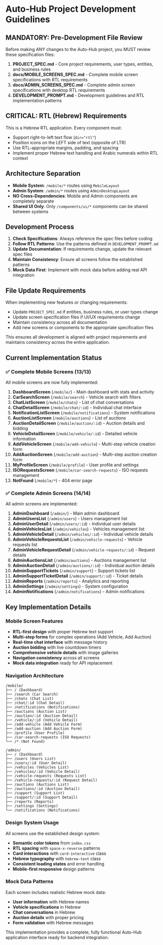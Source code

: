 # Auto-Hub Project Development Guidelines

## MANDATORY: Pre-Development File Review
Before making ANY changes to the Auto-Hub project, you MUST review these specification files:

1. **PROJECT_SPEC.md** - Core project requirements, user types, entities, and business rules
2. **docs/MOBILE_SCREENS_SPEC.md** - Complete mobile screen specifications with RTL requirements
3. **docs/ADMIN_SCREENS_SPEC.md** - Complete admin screen specifications with desktop RTL requirements  
4. **DEVELOPMENT_PROMPT.md** - Development guidelines and RTL implementation patterns

## CRITICAL: RTL (Hebrew) Requirements
This is a Hebrew RTL application. Every component must:
- Support right-to-left text flow (`dir="rtl"`)
- Position icons on the LEFT side of text (opposite of LTR)
- Use RTL-appropriate margins, padding, and spacing
- Implement proper Hebrew text handling and Arabic numerals within RTL context

## Architecture Separation
- **Mobile System**: `/mobile/*` routes using `MobileLayout`
- **Admin System**: `/admin/*` routes using `AdminDesktopLayout`  
- **NO Cross-Dependencies**: Mobile and Admin components are completely separate
- **Shared UI Only**: Only `/components/ui/*` components can be shared between systems

## Development Process
1. **Check Specifications**: Always reference the spec files before coding
2. **Follow RTL Patterns**: Use the patterns defined in `DEVELOPMENT_PROMPT.md`
3. **Update Documentation**: If requirements change, update the relevant spec files
4. **Maintain Consistency**: Ensure all screens follow the established patterns
5. **Mock Data First**: Implement with mock data before adding real API integration

## File Update Requirements
When implementing new features or changing requirements:
- Update `PROJECT_SPEC.md` if entities, business rules, or user types change
- Update screen specification files if UI/UX requirements change  
- Maintain consistency across all documentation
- Add new screens or components to the appropriate specification files

This ensures all development is aligned with project requirements and maintains consistency across the entire application.

## Current Implementation Status

### ✅ **Complete Mobile Screens (13/13)**
All mobile screens are now fully implemented:

1. **DashboardScreen** (`/mobile/`) - Main dashboard with stats and activity
2. **CarSearchScreen** (`/mobile/search`) - Vehicle search with filters
3. **ChatListScreen** (`/mobile/chats`) - List of chat conversations
4. **ChatDetailScreen** (`/mobile/chat/:id`) - Individual chat interface
5. **NotificationListScreen** (`/mobile/notifications`) - System notifications
6. **AuctionListScreen** (`/mobile/auctions`) - List of auctions
7. **AuctionDetailScreen** (`/mobile/auction/:id`) - Auction details and bidding
8. **VehicleDetailScreen** (`/mobile/vehicle/:id`) - Detailed vehicle information
9. **AddVehicleScreen** (`/mobile/add-vehicle`) - Multi-step vehicle creation form
10. **AddAuctionScreen** (`/mobile/add-auction`) - Multi-step auction creation form
11. **MyProfileScreen** (`/mobile/profile`) - User profile and settings
12. **ISORequestsScreen** (`/mobile/car-search-requests`) - ISO requests management
13. **NotFound** (`/mobile/*`) - 404 error page

### ✅ **Complete Admin Screens (14/14)**
All admin screens are implemented:

1. **AdminDashboard** (`/admin/`) - Main admin dashboard
2. **AdminUsersList** (`/admin/users`) - Users management list
3. **AdminUserDetail** (`/admin/users/:id`) - Individual user details
4. **AdminVehiclesList** (`/admin/vehicles`) - Vehicles management list
5. **AdminVehicleDetail** (`/admin/vehicles/:id`) - Individual vehicle details
6. **AdminVehicleRequestsList** (`/admin/vehicle-requests`) - Vehicle requests list
7. **AdminVehicleRequestDetail** (`/admin/vehicle-requests/:id`) - Request details
8. **AdminAuctionsList** (`/admin/auctions`) - Auctions management list
9. **AdminAuctionDetail** (`/admin/auctions/:id`) - Individual auction details
10. **AdminSupportTickets** (`/admin/support`) - Support tickets list
11. **AdminSupportTicketDetail** (`/admin/support/:id`) - Ticket details
12. **AdminReports** (`/admin/reports`) - Analytics and reporting
13. **AdminSettings** (`/admin/settings`) - System configuration
14. **AdminNotifications** (`/admin/notifications`) - Admin notifications

## Key Implementation Details

### Mobile Screen Features
- **RTL-first design** with proper Hebrew text support
- **Multi-step forms** for complex operations (Add Vehicle, Add Auction)
- **Real-time chat interface** with message history
- **Auction bidding** with live countdown timers
- **Comprehensive vehicle details** with image galleries
- **Navigation consistency** across all screens
- **Mock data integration** ready for API replacement

### Navigation Architecture
```
/mobile/
├── / (Dashboard)
├── /search (Car Search)
├── /chats (Chat List)
├── /chat/:id (Chat Detail)
├── /notifications (Notifications)
├── /auctions (Auction List)
├── /auction/:id (Auction Detail)
├── /vehicle/:id (Vehicle Detail)
├── /add-vehicle (Add Vehicle Form)
├── /add-auction (Add Auction Form)
├── /profile (User Profile)
├── /car-search-requests (ISO Requests)
└── /* (Not Found)

/admin/
├── / (Dashboard)
├── /users (Users List)
├── /users/:id (User Detail)
├── /vehicles (Vehicles List)
├── /vehicles/:id (Vehicle Detail)
├── /vehicle-requests (Requests List)
├── /vehicle-requests/:id (Request Detail)
├── /auctions (Auctions List)
├── /auctions/:id (Auction Detail)
├── /support (Support List)
├── /support/:id (Support Detail)
├── /reports (Reports)
├── /settings (Settings)
└── /notifications (Notifications)
```

### Design System Usage
All screens use the established design system:
- **Semantic color tokens** from `index.css`
- **RTL spacing** with `space-x-reverse` patterns
- **Card interactions** with `card-interactive` class
- **Hebrew typography** with `hebrew-text` class
- **Consistent loading states** and error handling
- **Mobile-first responsive** design patterns

### Mock Data Patterns
Each screen includes realistic Hebrew mock data:
- **User information** with Hebrew names
- **Vehicle specifications** in Hebrew
- **Chat conversations** in Hebrew
- **Auction details** with proper pricing
- **Form validation** with Hebrew messages

This implementation provides a complete, fully functional Auto-Hub application interface ready for backend integration.